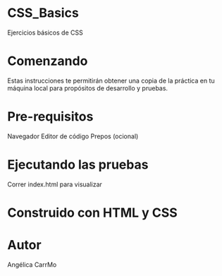 # CSS_Basics
Ejercicios básicos de CSS

# Comenzando 
Estas instrucciones te permitirán obtener una copia de la práctica en tu máquina local para propósitos de desarrollo y pruebas.

# Pre-requisitos 
Navegador
Editor de código
Prepos (ocional)

# Ejecutando las pruebas
Correr index.html para visualizar

# Construido con HTML y CSS

# Autor
Angélica CarrMo 
